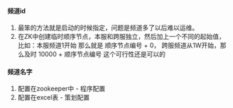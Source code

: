 #### 频道id
1. 最笨的方法就是启动的时候指定，问题是频道多了以后难以运维。
2. 在ZK中创建临时顺序节点，本服和跨服独立，然后加上一个不同的起始值，
比如：本服频道1开始 那么就是 顺序节点编号 + 0， 跨服频道从1W开始，那么及时 10000 + 顺序节点编号
这个可行性还是可以的

#### 频道名字
1. 配置在zookeeper中 - 程序配置
2. 配置在excel表 - 策划配置